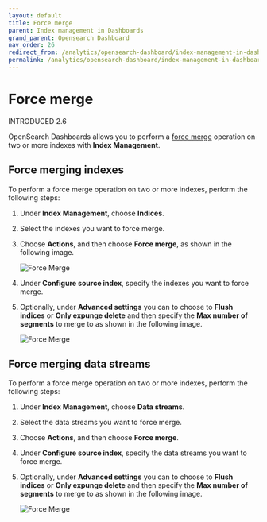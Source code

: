 ```yaml
---
layout: default
title: Force merge
parent: Index management in Dashboards
grand_parent: Opensearch Dashboard
nav_order: 26
redirect_from: /analytics/opensearch-dashboard/index-management-in-dashboards/force-merge/
permalink: /analytics/opensearch-dashboard/index-management-in-dashboards/force-merge/index.html
---
```


# Force merge

INTRODUCED 2.6

OpenSearch Dashboards allows you to perform a  [force merge](https://opensearch.org/docs/latest/im-plugin/ism/error-prevention/index#force_merge)  operation on two or more indexes with  **Index Management**.

## Force merging indexes[](https://opensearch.org/docs/latest/dashboards/im-dashboards/forcemerge/#force-merging-indexes)

To perform a force merge operation on two or more indexes, perform the following steps:

1.  Under  **Index Management**, choose  **Indices**.
    
2.  Select the indexes you want to force merge.
    
3.  Choose  **Actions**, and then choose  **Force merge**, as shown in the following image.
    
    ![Force Merge]({{site.baseurl}}/images/index-management-in-dashboards/forcemerge1.png)
    
4.  Under  **Configure source index**, specify the indexes you want to force merge.
    
5.  Optionally, under  **Advanced settings**  you can to choose to  **Flush indices**  or  **Only expunge delete**  and then specify the  **Max number of segments**  to merge to as shown in the following image.
    
    ![Force Merge]({{site.baseurl}}/images/index-management-in-dashboards/forcemerge2.png)
    

## Force merging data streams[](https://opensearch.org/docs/latest/dashboards/im-dashboards/forcemerge/#force-merging-data-streams)

To perform a force merge operation on two or more indexes, perform the following steps:

1.  Under  **Index Management**, choose  **Data streams**.
    
2.  Select the data streams you want to force merge.
    
3.  Choose  **Actions**, and then choose  **Force merge**.
    
4.  Under  **Configure source index**, specify the data streams you want to force merge.
    
5.  Optionally, under  **Advanced settings**  you can to choose to  **Flush indices**  or  **Only expunge delete**  and then specify the  **Max number of segments**  to merge to as shown in the following image.
    
    ![Force Merge]({{site.baseurl}}/images/index-management-in-dashboards/forcemerge2.png)